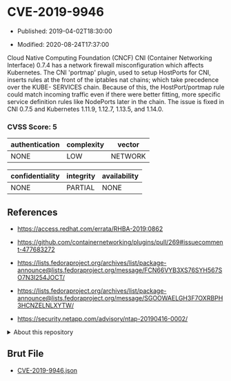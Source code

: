 # CVE-2019-9946

- Published: 2019-04-02T18:30:00

- Modified: 2020-08-24T17:37:00

Cloud Native Computing Foundation (CNCF) CNI (Container Networking Interface) 0.7.4 has a network firewall misconfiguration which affects Kubernetes. The CNI 'portmap' plugin, used to setup HostPorts for CNI, inserts rules at the front of the iptables nat chains; which take precedence over the KUBE- SERVICES chain. Because of this, the HostPort/portmap rule could match incoming traffic even if there were better fitting, more specific service definition rules like NodePorts later in the chain. The issue is fixed in CNI 0.7.5 and Kubernetes 1.11.9, 1.12.7, 1.13.5, and 1.14.0.

### CVSS Score: **5**

| authentication | complexity | vector |
| --- | --- | --- |
| NONE | LOW | NETWORK |

| confidentiality | integrity | availability |
| --- | --- | --- |
| NONE | PARTIAL | NONE |

## References

* https://access.redhat.com/errata/RHBA-2019:0862

* https://github.com/containernetworking/plugins/pull/269#issuecomment-477683272

* https://lists.fedoraproject.org/archives/list/package-announce@lists.fedoraproject.org/message/FCN66VYB3XS76SYH567SO7N3I254JOCT/

* https://lists.fedoraproject.org/archives/list/package-announce@lists.fedoraproject.org/message/SGOOWAELGH3F7OXRBPH3HCNZELNLXYTW/

* https://security.netapp.com/advisory/ntap-20190416-0002/

<details>
<summary>About this repository</summary> 

  This repository is part of the project [Live Hack CVE](https://github.com/Live-Hack-CVE). Main website can be found [www.live-hack.org](https://www.live-hack.org) 
  
  Made by [Sn0wAlice](https://github.com/Sn0wAlice) for the people that care about security and need to have a feed of the latest CVEs. Hope you enjoy it, don't forget to star the repo and follow me on [Twitter](https://twitter.com/Sn0wAlice) and [Github](https://github.com/Sn0wAlice). And that is my [personnal website](https://www.alice-snow.me/)

  - [Home Page](https://github.com/Live-Hack-CVE)
  - [Framework](https://github.com/Live-Hack-CVE/cve-framework)
  - [CVE database](https://github.com/Live-Hack-CVE/full_database)
  - [Changelog](https://github.com/Live-Hack-CVE/Changelog)
</details>

## Brut File

* [CVE-2019-9946.json](https://raw.githubusercontent.com/Live-Hack-CVE/full_database/main/cves/2019/CVE-2019-9946.json)

